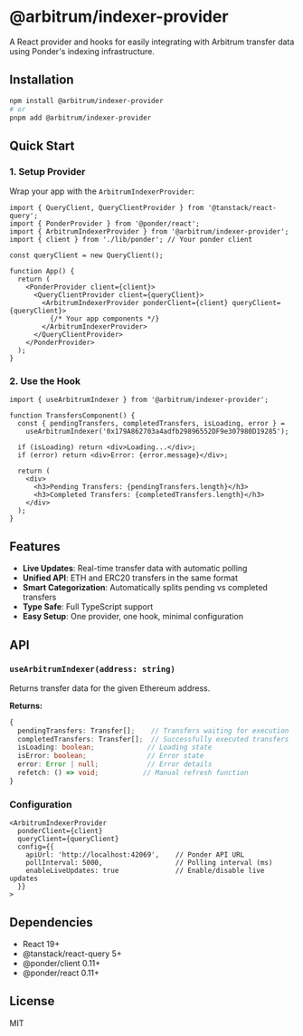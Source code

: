 # @arbitrum/indexer-provider

A React provider and hooks for easily integrating with Arbitrum transfer data using Ponder's indexing infrastructure.

## Installation

```bash
npm install @arbitrum/indexer-provider
# or
pnpm add @arbitrum/indexer-provider
```

## Quick Start

### 1. Setup Provider

Wrap your app with the `ArbitrumIndexerProvider`:

```tsx
import { QueryClient, QueryClientProvider } from '@tanstack/react-query';
import { PonderProvider } from '@ponder/react';
import { ArbitrumIndexerProvider } from '@arbitrum/indexer-provider';
import { client } from './lib/ponder'; // Your ponder client

const queryClient = new QueryClient();

function App() {
  return (
    <PonderProvider client={client}>
      <QueryClientProvider client={queryClient}>
        <ArbitrumIndexerProvider ponderClient={client} queryClient={queryClient}>
          {/* Your app components */}
        </ArbitrumIndexerProvider>
      </QueryClientProvider>
    </PonderProvider>
  );
}
```

### 2. Use the Hook

```tsx
import { useArbitrumIndexer } from '@arbitrum/indexer-provider';

function TransfersComponent() {
  const { pendingTransfers, completedTransfers, isLoading, error } = 
    useArbitrumIndexer('0x179A862703a4adfb29896552DF9e307980D19285');

  if (isLoading) return <div>Loading...</div>;
  if (error) return <div>Error: {error.message}</div>;

  return (
    <div>
      <h3>Pending Transfers: {pendingTransfers.length}</h3>
      <h3>Completed Transfers: {completedTransfers.length}</h3>
    </div>
  );
}
```

## Features

- **Live Updates**: Real-time transfer data with automatic polling
- **Unified API**: ETH and ERC20 transfers in the same format
- **Smart Categorization**: Automatically splits pending vs completed transfers
- **Type Safe**: Full TypeScript support
- **Easy Setup**: One provider, one hook, minimal configuration

## API

### `useArbitrumIndexer(address: string)`

Returns transfer data for the given Ethereum address.

**Returns:**
```typescript
{
  pendingTransfers: Transfer[];    // Transfers waiting for execution
  completedTransfers: Transfer[];  // Successfully executed transfers
  isLoading: boolean;             // Loading state
  isError: boolean;               // Error state
  error: Error | null;            // Error details
  refetch: () => void;           // Manual refresh function
}
```

### Configuration

```tsx
<ArbitrumIndexerProvider 
  ponderClient={client} 
  queryClient={queryClient}
  config={{
    apiUrl: 'http://localhost:42069',    // Ponder API URL
    pollInterval: 5000,                  // Polling interval (ms)
    enableLiveUpdates: true              // Enable/disable live updates
  }}
>
```

## Dependencies

- React 19+
- @tanstack/react-query 5+
- @ponder/client 0.11+
- @ponder/react 0.11+

## License

MIT 
